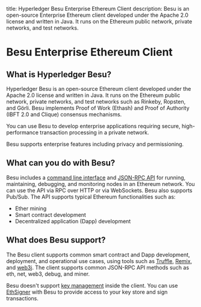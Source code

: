 title: Hyperledger Besu Enterprise Ethereum Client
description: Besu is an open-source Enterprise Ethereum client developed under the Apache 2.0 license and written in Java. It runs on the Ethereum public network, private networks, and test networks.
<!--- END of page meta data -->

# Besu Enterprise Ethereum Client

## What is Hyperledger Besu?

Hyperledger Besu is an open-source Ethereum client developed under the Apache 2.0 license and written in Java. 
It runs on the Ethereum public network, private networks, and test networks such as Rinkeby, Ropsten,
and Görli. Besu implements Proof of Work (Ethash) and Proof of Authority (IBFT 2.0 and Clique) consensus
mechanisms. 

You can use Besu to develop enterprise applications requiring secure, high-performance transaction 
processing in a private network. 

Besu supports enterprise features including privacy and permissioning. 

## What can you do with Besu?

Besu includes a [command line interface](Reference/CLI/CLI-Syntax.md) and
[JSON-RPC API](HowTo/Interact/APIs/API.md) for running, maintaining, debugging, and monitoring
nodes in an Ethereum network. You can use the API via RPC over HTTP or via WebSockets. Besu also
supports Pub/Sub. The API supports typical Ethereum functionalities such as:

* Ether mining
* Smart contract development
* Decentralized application (Dapp) development

## What does Besu support?

The Besu client supports common smart contract and Dapp development, deployment, and operational use cases, using tools such as [Truffle](http://truffleframework.com/), [Remix](https://github.com/ethereum/remix), and [web3j](https://web3j.io/). The client supports common JSON-RPC API methods such as eth, net, web3, debug, and miner.

Besu doesn't support [key management](HowTo/Send-Transactions/Account-Management.md) inside the client. You can use 
[EthSigner](http://docs.ethsigner.pegasys.tech/en/latest/) with Besu to provide access to your key store
and sign transactions.  
